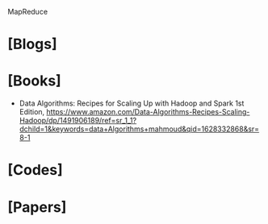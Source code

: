 MapReduce

# [Blogs]

# [Books]
+ Data Algorithms: Recipes for Scaling Up with Hadoop and Spark 1st Edition, https://www.amazon.com/Data-Algorithms-Recipes-Scaling-Hadoop/dp/1491906189/ref=sr_1_1?dchild=1&keywords=data+Algorithms+mahmoud&qid=1628332868&sr=8-1

# [Codes]

# [Papers]

